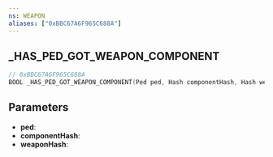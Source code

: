 ```yaml
---
ns: WEAPON
aliases: ["0xBBC67A6F965C688A"]
---
```

## _HAS_PED_GOT_WEAPON_COMPONENT

```c
// 0xBBC67A6F965C688A
BOOL _HAS_PED_GOT_WEAPON_COMPONENT(Ped ped, Hash componentHash, Hash weaponHash);
```

## Parameters
* **ped**:
* **componentHash**:
* **weaponHash**:
